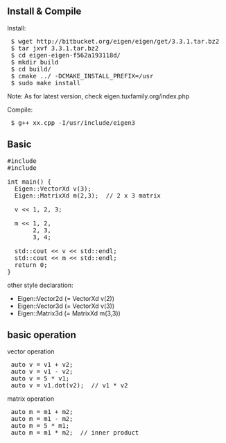 ## Install & Compile
Install:
<pre>
 $ wget http://bitbucket.org/eigen/eigen/get/3.3.1.tar.bz2
 $ tar jxvf 3.3.1.tar.bz2
 $ cd eigen-eigen-f562a193118d/
 $ mkdir build
 $ cd build/
 $ cmake ../ -DCMAKE_INSTALL_PREFIX=/usr
 $ sudo make install
</pre>
Note: As for latest version, check eigen.tuxfamily.org/index.php

Compile:
<pre>
 $ g++ xx.cpp -I/usr/include/eigen3
</pre>

## Basic
<pre>
#include <Eigen/Dense>
#include <iostream>

int main() {
  Eigen::VectorXd v(3);
  Eigen::MatrixXd m(2,3);  // 2 x 3 matrix

  v << 1, 2, 3;

  m << 1, 2,
       2, 3,
       3, 4;

  std::cout << v << std::endl;
  std::cout << m << std::endl;
  return 0;
}
</pre>

other style declaration:
- Eigen::Vector2d (= VectorXd v(2))
- Eigen::Vector3d (= VectorXd v(3))
- Eigen::Matrix3d (= MatrixXd m(3,3))

## basic operation
vector operation
<pre>
 auto v = v1 + v2;
 auto v = v1 - v2;
 auto v = 5 * v1;
 auto v = v1.dot(v2);  // v1 * v2
</pre>

matrix operation
<pre>
 auto m = m1 + m2;
 auto m = m1 - m2;
 auto m = 5 * m1;
 auto m = m1 * m2;  // inner product
</pre>
